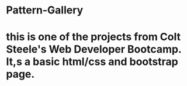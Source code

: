 # Pattern-Gallery
# this is one of the projects from Colt Steele's Web Developer Bootcamp. It,s a basic html/css and bootstrap page.